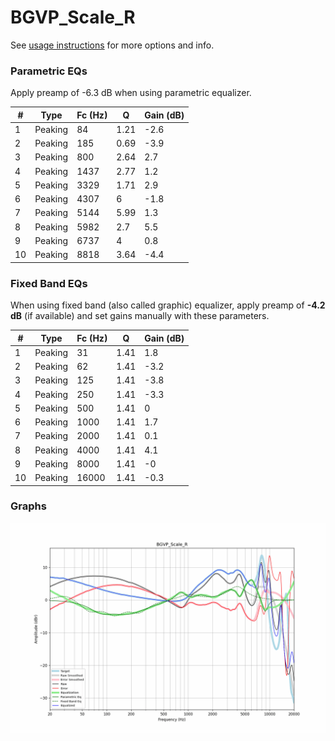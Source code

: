 # BGVP_Scale_R
See [usage instructions](https://github.com/jaakkopasanen/AutoEq#usage) for more options and info.

### Parametric EQs
Apply preamp of -6.3 dB when using parametric equalizer.

|   # | Type    |   Fc (Hz) |    Q |   Gain (dB) |
|-----|---------|-----------|------|-------------|
|   1 | Peaking |        84 | 1.21 |        -2.6 |
|   2 | Peaking |       185 | 0.69 |        -3.9 |
|   3 | Peaking |       800 | 2.64 |         2.7 |
|   4 | Peaking |      1437 | 2.77 |         1.2 |
|   5 | Peaking |      3329 | 1.71 |         2.9 |
|   6 | Peaking |      4307 | 6    |        -1.8 |
|   7 | Peaking |      5144 | 5.99 |         1.3 |
|   8 | Peaking |      5982 | 2.7  |         5.5 |
|   9 | Peaking |      6737 | 4    |         0.8 |
|  10 | Peaking |      8818 | 3.64 |        -4.4 |

### Fixed Band EQs
When using fixed band (also called graphic) equalizer, apply preamp of **-4.2 dB** (if available) and set gains manually with these parameters.

|   # | Type    |   Fc (Hz) |    Q |   Gain (dB) |
|-----|---------|-----------|------|-------------|
|   1 | Peaking |        31 | 1.41 |         1.8 |
|   2 | Peaking |        62 | 1.41 |        -3.2 |
|   3 | Peaking |       125 | 1.41 |        -3.8 |
|   4 | Peaking |       250 | 1.41 |        -3.3 |
|   5 | Peaking |       500 | 1.41 |         0   |
|   6 | Peaking |      1000 | 1.41 |         1.7 |
|   7 | Peaking |      2000 | 1.41 |         0.1 |
|   8 | Peaking |      4000 | 1.41 |         4.1 |
|   9 | Peaking |      8000 | 1.41 |        -0   |
|  10 | Peaking |     16000 | 1.41 |        -0.3 |

### Graphs
![](./BGVP_Scale_R.png)
